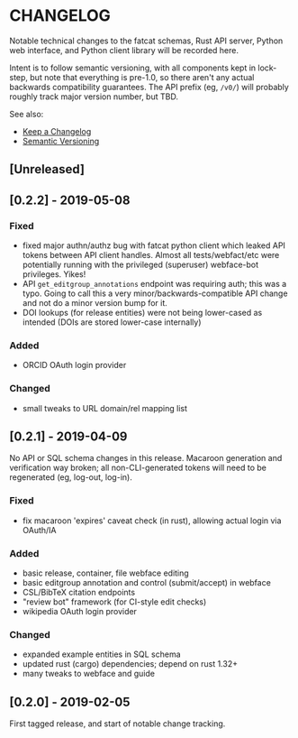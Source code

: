 
# CHANGELOG

Notable technical changes to the fatcat schemas, Rust API server, Python web
interface, and Python client library will be recorded here.

Intent is to follow semantic versioning, with all components kept in lock-step,
but note that everything is pre-1.0, so there aren't any actual backwards
compatibility guarantees. The API prefix (eg, `/v0/`) will probably roughly
track major version number, but TBD.

See also:

- [Keep a Changelog](https://keepachangelog.com/en/1.0.0/)
- [Semantic Versioning](https://semver.org/spec/v2.0.0.html)

## [Unreleased]

## [0.2.2] - 2019-05-08

### Fixed

- fixed major authn/authz bug with fatcat python client which leaked API tokens
  between API client handles. Almost all tests/webfact/etc were potentially
  running with the privileged (superuser) webface-bot privileges. Yikes!
- API `get_editgroup_annotations` endpoint was requiring auth; this was a typo.
  Going to call this a very minor/backwards-compatible API change and not do a
  minor version bump for it.
- DOI lookups (for release entities) were not being lower-cased as intended
  (DOIs are stored lower-case internally)

### Added

- ORCID OAuth login provider

### Changed

- small tweaks to URL domain/rel mapping list

## [0.2.1] - 2019-04-09

No API or SQL schema changes in this release. Macaroon generation and
verification way broken; all non-CLI-generated tokens will need to be
regenerated (eg, log-out, log-in).

### Fixed

- fix macaroon 'expires' caveat check (in rust), allowing actual login via OAuth/IA

### Added

- basic release, container, file webface editing
- basic editgroup annotation and control (submit/accept) in webface
- CSL/BibTeX citation endpoints
- "review bot" framework (for CI-style edit checks)
- wikipedia OAuth login provider

### Changed

- expanded example entities in SQL schema
- updated rust (cargo) dependencies; depend on rust 1.32+
- many tweaks to webface and guide

## [0.2.0] - 2019-02-05

First tagged release, and start of notable change tracking.
